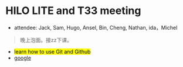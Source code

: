 # HILO LITE and T33 meeting
* attendee: Jack, Sam, Hugo, Ansel, Bin, Cheng, Nathan, ida，Michel

> 晚上泡面。接zz下课。

* <mark>learn how to use Git and Github
* [google](https://www.google.com)